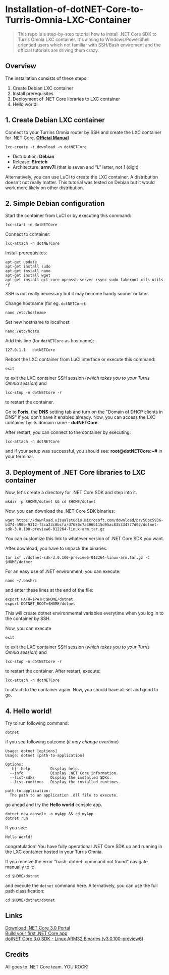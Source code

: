# Installation-of-dotNET-Core-to-Turris-Omnia-LXC-Container
> This repo is a step-by-step tutorial how to install .NET Core SDK to Turris Omnia LXC container. It's aiming to Windows/PowerShell orientied users which not familiar with SSH/Bash enviroment and the official tutorials are driving them crazy.

## Overview

The installation consists of these steps:

1. Create Debian LXC container
2. Install prerequisites 
3. Deployment of .NET Core libraries to LXC container
4. Hello world!

## 1. Create Debian LXC container

Connect to your Turrins Omnia router by SSH and create the LXC container for .NET Core. **[Official Manual](https://www.turris.cz/doc/en/howto/lxc)**
```
lxc-create -t download -n dotNETCore
```

- Distribution: **Debian**
- Release: **Stretch**
- Architecture: **armv7l** (that is seven and "L" letter, not 1 (digit)

Alternatively, you can use LuCI to create the LXC container. A distribution doesn't not really matter. This tutorial was tested on Debian but it would work more likely on other distribution.

## 2. Simple Debian configuration

Start the container from LuCI or by executing this command:

```
lxc-start -n dotNETCore
```

Connect to container:

```
lxc-attach -n dotNETCore
```

Install prerequisites:

```
apt-get update
apt-get install sudo
apt-get install nano
apt-get install wget
apt-get install git-core openssh-server rsync sudo fakeroot cifs-utils -y
```

SSH is not really necessary but it may become handy sooner or later.

Change hostname (for eg. `dotNETCore`):

```
nano /etc/hostname
```

Set new hostname to localhost:

```
nano /etc/hosts
```

Add this line (for `dotNETCore` as hostname):

```
127.0.1.1   dotNETCore
```

Reboot the LXC container from LuCI interface or execute this command:

```
exit
```
to exit the LXC container SSH session (*which takes you to your Turris Omnia session*) and

```
lxc-stop -n dotNETCore -r
```

to restart the container.

Go to **Foris**, the **DNS** setting tab and turn on the "Domain of DHCP clients in DNS" if you don't have it enabled already. Now, you can access the LXC container by its domain name - **dotNETCore**. 

After restart, you can connect to the container by executing:

```
lxc-attach -n dotNETCore
```

and if your setup was successful, you should see: **root@dotNETCore:~#** in your terminal.

## 3. Deployment of .NET Core libraries to LXC container

Now, let's create a directory for .NET Core SDK and step into it.

```
mkdir -p $HOME/dotnet && cd $HOME/dotnet
```

Now, you can download the .NET Core SDK binaries:

```
wget https://download.visualstudio.microsoft.com/download/pr/50bc5936-b374-490b-9312-f3ca23c0bcfa/d7680c7a396b115d95ac835334777d02/dotnet-sdk-3.0.100-preview6-012264-linux-arm.tar.gz
```

You can customize this link to whatever version of .NET Core SDK you want.

After download, you have to unpack the binaries:

```
tar zxf ./dotnet-sdk-3.0.100-preview6-012264-linux-arm.tar.gz -C $HOME/dotnet
```

For an easy use of .NET environment, you can execute:

```
nano ~/.bashrc
```

and enter these lines at the end of the file:
```
export PATH=$PATH:$HOME/dotnet
export DOTNET_ROOT=$HOME/dotnet
```

This will create dotnet environmental variables everytime when you log in to the container by SSH.

Now, you can execute

```
exit
```
to exit the LXC container SSH session (*which takes you to your Turris Omnia session*) and

```
lxc-stop -n dotNETCore -r
```

to restart the container. After restart, execute:

```
lxc-attach -n dotNETCore
```

to attach to the container again. Now, you should have all set and good to go.

## 4. Hello world!

Try to run following command:

```
dotnet
```

if you see following outcome (*it may change overtime*)

```
Usage: dotnet [options]
Usage: dotnet [path-to-application]

Options:
  -h|--help         Display help.
  --info            Display .NET Core information.
  --list-sdks       Display the installed SDKs.
  --list-runtimes   Display the installed runtimes.

path-to-application:
  The path to an application .dll file to execute.
```

go ahead and try the **Hello world** console app.

```
dotnet new console -o myApp && cd myApp
dotnet run
```

If you see:

```
Hello World!
```

congratulation! You have fully operational .NET Core SDK up and running in the LXC container hosted in your Turris Omnia.

If you receive the error "bash: dotnet: command not found" navigate manually to it:

```
cd $HOME/dotnet
```

and execute the `dotnet` command here. Alternatively, you can use the full path classification:

```
cd $HOME/dotnet/dotnet
```

## Links
[Download .NET Core 3.0 Portal](https://dotnet.microsoft.com/download/dotnet-core/3.0)<br>
[Build your first .NET Core app](https://dotnet.microsoft.com/learn/dotnet/hello-world-tutorial/intro)<br>
[dotNET Core 3.0 SDK - Linux ARM32 Binaries (v3.0.100-preview6)](https://dotnet.microsoft.com/download/thank-you/dotnet-sdk-3.0.100-preview6-linux-arm32-binaries)<br>

## Credits

All goes to .NET Core team. YOU ROCK!
  
